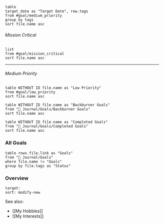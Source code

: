 
```dataview
table
target_date as "Target Date", row.tags
from #goal/medium_priority
group by tags
sort file.name asc
```


###### Mission Critical
```dataview
list 
from #goal/mission_critical 
sort file.name asc
```

---
###### Medium Priority


```dataview
table WITHOUT ID file.name as "Low Priority"
from #goal/low_priority 
sort file.name asc
```




```dataview
table WITHOUT ID file.name as "Backburner Goals"
from "🌱 Journal/Goals/Backburner Goals"
sort file.name asc
```



```dataview
table WITHOUT ID file.name as "Completed Goals"
from "🌱 Journal/Goals/Completed Goals"
sort file.name asc
```



### All Goals
```dataview
table rows.file.link as "Goals"
from "🌱 Journal/Goals"
where file.name != "Goals"
group by file.tags as "Status"
```
### Overview
```folderv
target: 
sort: modify-new
```

See also:
- [[My Hobbies]]
- [[My Interests]]